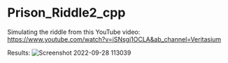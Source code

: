 # Prison_Riddle2_cpp

Simulating the riddle from this YouTube video:
https://www.youtube.com/watch?v=iSNsgj1OCLA&ab_channel=Veritasium

Results:
![Screenshot 2022-09-28 113039](https://user-images.githubusercontent.com/46064640/192757020-a9b22c96-ff3e-4eb3-bc2a-65e06aae8ddf.png)
